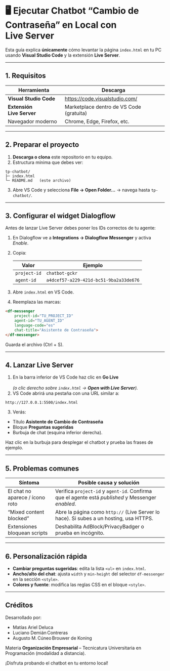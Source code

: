 # 🖥️ Ejecutar Chatbot “Cambio de Contraseña” en Local con Live Server

Esta guía explica **únicamente** cómo levantar la página `index.html` en tu PC usando **Visual Studio Code** y la extensión **Live Server**.  

---

## 1. Requisitos

| Herramienta | Descarga |
|-------------|----------|
| **Visual Studio Code** | <https://code.visualstudio.com/> |
| **Extensión Live Server** | Marketplace dentro de VS Code (gratuita) |
| Navegador moderno | Chrome, Edge, Firefox, etc. |

---

## 2. Preparar el proyecto

1. **Descarga o clona** este repositorio en tu equipo.  
2. Estructura mínima que debes ver:

```
tp-chatbot/
├─ index.html
└─ README.md   (este archivo)
```

3. Abre VS Code y selecciona **File → Open Folder…** → navega hasta `tp-chatbot/`.

---

## 3. Configurar el widget Dialogflow

Antes de lanzar Live Server debes poner los IDs correctos de tu agente:

1. En Dialogflow ve a **Integrations → Dialogflow Messenger** y activa *Enable*.  
2. Copia:

   | Valor | Ejemplo |
   |-------|---------|
   | `project-id` | `chatbot-gckr` |
   | `agent-id`   | `a4dcef57-a229-421d-bc51-9ba2a33de676` |

3. Abre `index.html` en VS Code.  
4. Reemplaza las marcas:

```html
<df-messenger
    project-id="TU_PROJECT_ID"
    agent-id="TU_AGENT_ID"
    language-code="es"
    chat-title="Asistente de Contraseña">
</df-messenger>
```

Guarda el archivo (Ctrl + S).

---

## 4. Lanzar Live Server

1. En la barra inferior de VS Code haz clic en **Go Live**  
   <br>*(o clic derecho sobre `index.html` → **Open with Live Server**).*  
2. VS Code abrirá una pestaña con una URL similar a:

```
http://127.0.0.1:5500/index.html
```

3. Verás:

- Título **Asistente de Cambio de Contraseña**  
- Bloque **Preguntas sugeridas**  
- Burbuja de chat (esquina inferior derecha).  

Haz clic en la burbuja para desplegar el chatbot y prueba las frases de ejemplo.

---

## 5. Problemas comunes

| Síntoma | Posible causa y solución |
|---------|-------------------------|
| El chat no aparece / ícono roto | Verifica `project-id` y `agent-id`. Confirma que el agente está *published* y Messenger *enabled*. |
| “Mixed content blocked” | Abre la página como `http://` (Live Server lo hace). Si subes a un hosting, usa HTTPS. |
| Extensiones bloquean scripts | Deshabilita AdBlock/PrivacyBadger o prueba en incógnito. |

---

## 6. Personalización rápida

- **Cambiar preguntas sugeridas**: edita la lista `<ul>` en `index.html`.  
- **Ancho/alto del chat**: ajusta `width` y `min-height` del selector `df-messenger` en la sección `<style>`.  
- **Colores y fuente**: modifica las reglas CSS en el bloque `<style>`.

---

## Créditos

Desarrollado por:

- Matías Ariel Deluca  
- Luciano Demián Contreras  
- Augusto M. Cúneo Brouwer de Koning  

Materia **Organización Empresarial** – Tecnicatura Universitaria en Programación (modalidad a distancia).

¡Disfruta probando el chatbot en tu entorno local!